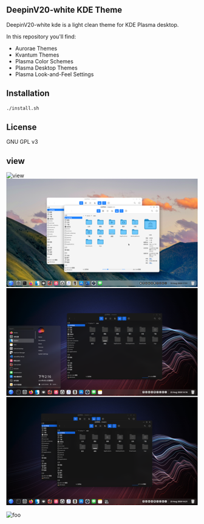 ## DeepinV20-white KDE Theme

DeepinV20-white kde is a light clean theme for KDE Plasma desktop.

In this repository you'll find:

- Aurorae Themes
- Kvantum Themes
- Plasma Color Schemes
- Plasma Desktop Themes
- Plasma Look-and-Feel Settings

## Installation

```sh
./install.sh
```

## License

GNU GPL v3

## view
![view](View-1.png?raw=true)
![view](View-2.png?raw=true)
![view](View-3.png?raw=true)
![view](View-4.png?raw=true)




![foo](https://github.com/nx-appbuild-hub/DeepinV20-kde//actions/workflows/makefile.yml/badge.svg)
